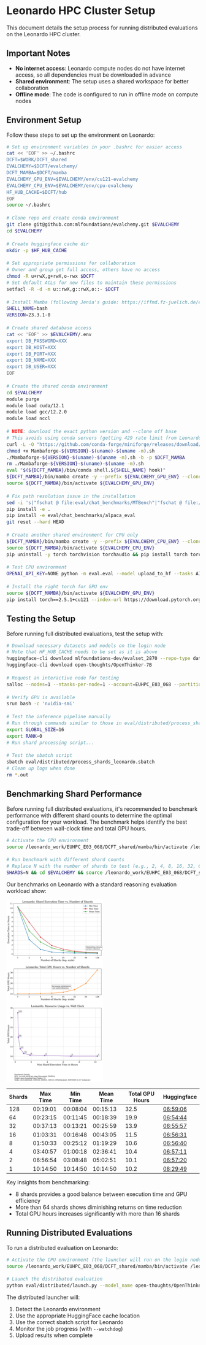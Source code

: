 # Leonardo HPC Cluster Setup

This document details the setup process for running distributed evaluations on the Leonardo HPC cluster.

## Important Notes

- **No internet access**: Leonardo compute nodes do not have internet access, so all dependencies must be downloaded in advance
- **Shared environment**: The setup uses a shared workspace for better collaboration
- **Offline mode**: The code is configured to run in offline mode on compute nodes

## Environment Setup

Follow these steps to set up the environment on Leonardo:

```bash
# Set up environment variables in your .bashrc for easier access
cat << 'EOF' >> ~/.bashrc
DCFT=$WORK/DCFT_shared
EVALCHEMY=$DCFT/evalchemy/
DCFT_MAMBA=$DCFT/mamba
EVALCHEMY_GPU_ENV=$EVALCHEMY/env/cu121-evalchemy
EVALCHEMY_CPU_ENV=$EVALCHEMY/env/cpu-evalchemy
HF_HUB_CACHE=$DCFT/hub
EOF
source ~/.bashrc

# Clone repo and create conda environment
git clone git@github.com:mlfoundations/evalchemy.git $EVALCHEMY
cd $EVALCHEMY

# Create huggingface cache dir
mkdir -p $HF_HUB_CACHE

# Set appropriate permissions for collaboration
# Owner and group get full access, others have no access
chmod -R u+rwX,g+rwX,o-rwx $DCFT
# Set default ACLs for new files to maintain these permissions
setfacl -R -d -m u::rwX,g::rwX,o::- $DCFT

# Install Mamba (following Jenia's guide: https://iffmd.fz-juelich.de/e-hu5RBHRXG6DTgD9NVjig#Creating-env)
SHELL_NAME=bash
VERSION=23.3.1-0

# Create shared database access
cat << 'EOF' >> $EVALCHEMY/.env
export DB_PASSWORD=XXX
export DB_HOST=XXX
export DB_PORT=XXX
export DB_NAME=XXX
export DB_USER=XXX
EOF

# Create the shared conda environment
cd $EVALCHEMY
module purge
module load cuda/12.1
module load gcc/12.2.0
module load nccl

# NOTE: download the exact python version and --clone off base
# This avoids using conda servers (getting 429 rate limit from Leonardo IP address)
curl -L -O "https://github.com/conda-forge/miniforge/releases/download/${VERSION}/Mambaforge-${VERSION}-$(uname)-$(uname -m).sh" 
chmod +x Mambaforge-${VERSION}-$(uname)-$(uname -m).sh
./Mambaforge-${VERSION}-$(uname)-$(uname -m).sh -b -p $DCFT_MAMBA
rm ./Mambaforge-${VERSION}-$(uname)-$(uname -m).sh
eval "$(${DCFT_MAMBA}/bin/conda shell.${SHELL_NAME} hook)"
${DCFT_MAMBA}/bin/mamba create -y --prefix ${EVALCHEMY_GPU_ENV} --clone base
source ${DCFT_MAMBA}/bin/activate ${EVALCHEMY_GPU_ENV}

# Fix path resolution issue in the installation
sed -i 's|"fschat @ file:eval/chat_benchmarks/MTBench"|"fschat @ file:///leonardo_work/EUHPC_E03_068/DCFT_shared/evalchemy/eval/chat_benchmarks/MTBench"|g' /leonardo_work/EUHPC_E03_068/DCFT_shared/evalchemy/pyproject.toml
pip install -e .
pip install -e eval/chat_benchmarks/alpaca_eval
git reset --hard HEAD

# Create another shared environment for CPU only
${DCFT_MAMBA}/bin/mamba create -y --prefix ${EVALCHEMY_CPU_ENV} --clone ${EVALCHEMY_GPU_ENV}
source ${DCFT_MAMBA}/bin/activate ${EVALCHEMY_CPU_ENV}
pip uninstall -y torch torchvision torchaudio && pip install torch torchvision torchaudio --index-url https://download.pytorch.org/whl/cpu

# Test CPU environment
OPENAI_API_KEY=NONE python -m eval.eval --model upload_to_hf --tasks AIME25 --model_args repo_id=mlfoundations-dev/AIME25_evalchemy

# Install the right torch for GPU env
source ${DCFT_MAMBA}/bin/activate ${EVALCHEMY_GPU_ENV}
pip install torch==2.5.1+cu121 --index-url https://download.pytorch.org/whl/cu121
```

## Testing the Setup

Before running full distributed evaluations, test the setup with:

```bash
# Download necessary datasets and models on the login node
# Note that HF_HUB_CACHE needs to be set as it is above
huggingface-cli download mlfoundations-dev/evalset_2870 --repo-type dataset
huggingface-cli download open-thoughts/OpenThinker-7B

# Request an interactive node for testing
salloc --nodes=1 --ntasks-per-node=1 --account=EUHPC_E03_068 --partition=boost_usr_prod --qos=boost_qos_dbg --gres=gpu:1 --cpus-per-task=32

# Verify GPU is available
srun bash -c 'nvidia-smi'

# Test the inference pipeline manually
# Run through commands similar to those in eval/distributed/process_shards_leonardo.sbatch
export GLOBAL_SIZE=16
export RANK=0
# Run shard processing script...

# Test the sbatch script
sbatch eval/distributed/process_shards_leonardo.sbatch
# Clean up logs when done
rm *.out
```

## Benchmarking Shard Performance

Before running full distributed evaluations, it's recommended to benchmark performance with different shard counts to determine the optimal configuration for your workload. The benchmark helps identify the best trade-off between wall-clock time and total GPU hours.

```bash
# Activate the CPU environment 
source /leonardo_work/EUHPC_E03_068/DCFT_shared/mamba/bin/activate /leonardo_work/EUHPC_E03_068/DCFT_shared/evalchemy/env/cpu-evalchemy

# Run benchmark with different shard counts
# Replace N with the number of shards to test (e.g., 2, 4, 8, 16, 32, 64, 128)
SHARDS=N && cd $EVALCHEMY && source /leonardo_work/EUHPC_E03_068/DCFT_shared/mamba/bin/activate /leonardo_work/EUHPC_E03_068/DCFT_shared/evalchemy/env/cpu-evalchemy && python eval/distributed/launch.py --model_name open-thoughts/OpenThinker-7B --tasks LiveCodeBench,AIME24,AIME25,AMC23,GPQADiamond,MATH500 --num_shards $SHARDS --watchdog 
```

Our benchmarks on Leonardo with a standard reasoning evaluation workload show:

<img src="./benchmarking_leonardo.png" alt="Benchmarking Example" width="50%"/>

| **Shards** | **Max Time** | **Min Time** | **Mean Time** | **Total GPU Hours** | **Huggingface** |
|------------|--------------|--------------|---------------|---------------------|-----------------|
| 128        | 00:19:01     | 00:08:04     | 00:15:13      | 32.5                | [06:59:06](https://huggingface.co/datasets/mlfoundations-dev/OpenThinker-7B_eval_03-10-25_06-59-06_0981) |
| 64         | 00:23:15     | 00:11:45     | 00:18:39      | 19.9                | [06:54:44](https://huggingface.co/datasets/mlfoundations-dev/OpenThinker-7B_eval_03-10-25_06-54-44_0981) |
| 32         | 00:37:13     | 00:13:21     | 00:25:59      | 13.9                | [06:55:57](https://huggingface.co/datasets/mlfoundations-dev/OpenThinker-7B_eval_03-10-25_06-55-57_0981) |
| 16         | 01:03:31     | 00:16:48     | 00:43:05      | 11.5                | [06:56:31](https://huggingface.co/datasets/mlfoundations-dev/OpenThinker-7B_eval_03-10-25_06-56-31_0981) |
| 8          | 01:50:33     | 00:25:12     | 01:19:29      | 10.6                | [06:56:40](https://huggingface.co/datasets/mlfoundations-dev/OpenThinker-7B_eval_03-10-25_06-56-40_0981) |
| 4          | 03:40:57     | 01:00:18     | 02:36:41      | 10.4                | [06:57:11](https://huggingface.co/datasets/mlfoundations-dev/OpenThinker-7B_eval_03-10-25_06-57-11_0981) |
| 2          | 06:56:54     | 03:08:48     | 05:02:51      | 10.1                | [06:57:20](https://huggingface.co/datasets/mlfoundations-dev/OpenThinker-7B_eval_03-10-25_06-57-20_0981) |
| 1          | 10:14:50     | 10:14:50     | 10:14:50      | 10.2                | [08:29:49](https://huggingface.co/datasets/mlfoundations-dev/OpenThinker-7B_eval_03-10-25_08-29-49_0981) |

Key insights from benchmarking:
- 8 shards provides a good balance between execution time and GPU efficiency
- More than 64 shards shows diminishing returns on time reduction
- Total GPU hours increases significantly with more than 16 shards

## Running Distributed Evaluations

To run a distributed evaluation on Leonardo:

```bash
# Activate the CPU environment (the launcher will run on the login node)
source /leonardo_work/EUHPC_E03_068/DCFT_shared/mamba/bin/activate /leonardo_work/EUHPC_E03_068/DCFT_shared/evalchemy/env/cpu-evalchemy

# Launch the distributed evaluation
python eval/distributed/launch.py --model_name open-thoughts/OpenThinker-7B --tasks LiveCodeBench,AIME24,AIME25,AMC23,GPQADiamond,MATH500 --num_shards 8 --max-job-duration 2 --watchdog
```

The distributed launcher will:
1. Detect the Leonardo environment
2. Use the appropriate HuggingFace cache location
3. Use the correct sbatch script for Leonardo
4. Monitor the job progress (with `--watchdog`)
5. Upload results when complete
